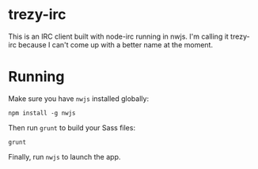 # trezy-irc
This is an IRC client built with node-irc running in nwjs. I'm calling it trezy-irc because I can't come up with a better name at the moment.

# Running
Make sure you have `nwjs` installed globally:

```
npm install -g nwjs
```

Then run `grunt` to build your Sass files:

```
grunt
```

Finally, run `nwjs` to launch the app.
